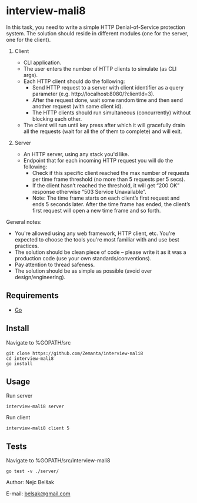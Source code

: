# interview-mali8

In this task, you need to write a simple HTTP Denial-of-Service protection system.
The solution should reside in different modules (one for the server, one for the client).

1. Client
   
   * CLI application.
   * The user enters the number of HTTP clients to simulate (as CLI args).
   * Each HTTP client should do the following:
      - Send HTTP request to a server with client identifier as a query parameter (e.g. http://localhost:8080/?clientId=3).
      - After the request done, wait some random time and then send another request (with same client id).
      - The HTTP clients should run simultaneous (concurrently) without blocking each other.
   * The client will run until key press after which it will gracefully drain all the requests (wait for all the of them to complete) and will exit.

2. Server
   * An HTTP server, using any stack you'd like.
   * Endpoint that for each incoming HTTP request you will do the following:
      - Check if this specific client reached the max number of requests per time frame threshold (no more than 5 requests per 5 secs).
      - If the client hasn’t reached the threshold, it will get “200 OK” response otherwise “503 Service Unavailable”.
      - Note: The time frame starts on each client’s first request and ends 5 seconds later. After the time frame has ended, the client’s first request will open a new time frame and so forth.

General notes:
* You're allowed using any web framework, HTTP client, etc. You're expected to choose the tools you're most familiar with and use best practices.
* The solution should be clean piece of code – please write it as it was a production code (use your own standards/conventions).
* Pay attention to thread safeness.
* The solution should be as simple as possible (avoid over design/engineering).

## Requirements

- [Go](https://golang.org/)

## Install 

Navigate to %GOPATH/src
```
git clone https://github.com/Zemanta/interview-mali8
cd interview-mali8
go install
```

## Usage

Run server
```
interview-mali8 server
```

Run client
```
interview-mali8 client 5
```

## Tests

Navigate to %GOPATH/src/interview-mali8
```
go test -v ./server/
```

Author: Nejc Belšak

E-mail: belsak@gmail.com
